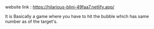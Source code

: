 website link : https://hilarious-blini-49faa7.netlify.app/

It is Basically a game where you have to hit the bubble which has same number as of the target's.
